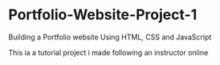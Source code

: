 # Portfolio-Website-Project-1
Building a Portfolio website Using HTML, CSS and JavaScript 


This ia a tutorial project i made following an instructor online
